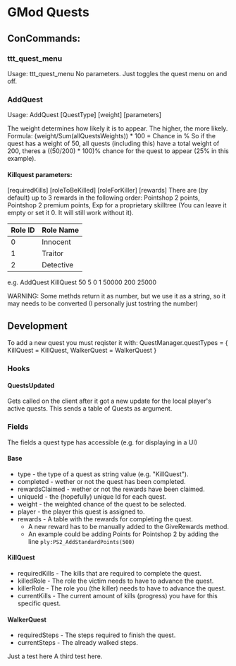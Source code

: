 # GMod Quests

## ConCommands:
### ttt_quest_menu
Usage: ttt_quest_menu
No parameters. Just toggles the quest menu on and off.
### AddQuest
Usage: AddQuest [QuestType] [weight] [parameters]

The weight determines how likely it is to appear. The higher, the more likely.
Formula: (weight/Sum(allQuestsWeights)) * 100 = Chance in %
So if the quest has a weight of 50, all quests (including this) have a total weight of 200, theres a ((50/200) * 100)% chance for the quest to appear (25% in this example).
#### Killquest parameters:
[requiredKills] [roleToBeKilled] [roleForKiller] [rewards]
There are (by default) up to 3 rewards in the following order:
Pointshop 2 points, Pointshop 2 premium points, Exp for a proprietary skilltree (You can leave it empty or set it 0. It will still work without it).

| Role ID | Role Name  |  
|---------|------------|  
| 0       | Innocent   |  
| 1       | Traitor    |  
| 2       | Detective  |  

e.g. AddQuest KillQuest 50 5 0 1 50000 200 25000

WARNING: Some methds return it as number, but we use it as a string, so it may needs to be converted (I personally just tostring the number)

## Development
To add a new quest you must reqister it with:
QuestManager.questTypes = {
    KillQuest = KillQuest,
    WalkerQuest = WalkerQuest
}

### Hooks
#### QuestsUpdated
Gets called on the client after it got a new update for the local player's active quests. This sends a table of Quests as argument.

### Fields
The fields a quest type has accessible (e.g. for displaying in a UI)
#### Base
- type - the type of a quest as string value (e.g. "KillQuest").
- completed - wether or not the quest has been completed.
- rewardsClaimed - wether or not the rewards have been claimed.
- uniqueId - the (hopefully) unique Id for each quest. 
- weight - the weighted chance of the quest to be selected.
- player - the player this quest is assigned to.
- rewards - A table with the rewards for completing the quest.
    - A new reward has to be manually added to the GiveRewards method.
    - An example could be adding Points for Pointshop 2 by adding the line `ply:PS2_AddStandardPoints(500)`
#### KillQuest
- requiredKills - The kills that are required to complete the quest.
- killedRole -  The role the victim needs to have to advance the quest.
- killerRole - The role you (the killer) needs to have to advance the quest.
- currentKills - The current amount of kills (progress) you have for this specific quest.
#### WalkerQuest
- requiredSteps - The steps required to finish the quest.
- currentSteps - The already walked steps.

Just a test here
A third test here.

